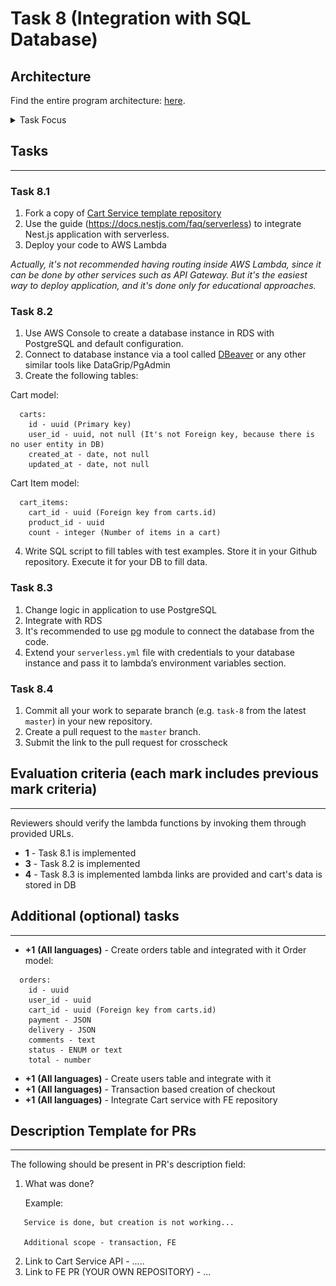 # Task 8 (Integration with SQL Database)

## Architecture

Find the entire program architecture: [here](../Architecture.pdf).

<details>
  <summary>Task Focus</summary>

  The following image provides more info about task focus.

  <img src="./module_focus.png" />

</details>

## Tasks

---

### Task 8.1

1. Fork a copy of [Cart Service template repository](https://github.com/boale/rs-cart-api)
2. Use the guide (https://docs.nestjs.com/faq/serverless) to integrate Nest.js application with serverless. 
3. Deploy your code to AWS Lambda

_Actually, it's not recommended having routing inside AWS Lambda, since it can be done by other services such as API Gateway.
But it's the easiest way to deploy application, and it's done only for educational approaches._   


### Task 8.2

1. Use AWS Console to create a database instance in RDS with PostgreSQL and default configuration.
2. Connect to database instance via a tool called [DBeaver](https://dbeaver.io/download/) or any other similar tools like DataGrip/PgAdmin
3. Create the following tables:

Cart model:

```
  carts:
    id - uuid (Primary key)
    user_id - uuid, not null (It's not Foreign key, because there is no user entity in DB)
    created_at - date, not null
    updated_at - date, not null
```

Cart Item model:

```
  cart_items:
    cart_id - uuid (Foreign key from carts.id)
    product_id - uuid
    count - integer (Number of items in a cart)
```


4. Write SQL script to fill tables with test examples. Store it in your Github repository. Execute it for your DB to fill data.

### Task 8.3

1. Change logic in application to use PostgreSQL
2. Integrate with RDS
3. It's recommended to use [pg](https://www.npmjs.com/package/pg) module to connect the database from the code.
4. Extend your `serverless.yml` file with credentials to your database instance and pass it to lambda’s environment variables section.


### Task 8.4

1. Commit all your work to separate branch (e.g. `task-8` from the latest `master`) in your new repository.
2. Create a pull request to the `master` branch.
3. Submit the link to the pull request for crosscheck


## Evaluation criteria (each mark includes previous mark criteria)

---

Reviewers should verify the lambda functions by invoking them through provided URLs.

- **1** - Task 8.1 is implemented
- **3** - Task 8.2 is implemented
- **4** - Task 8.3 is implemented lambda links are provided and cart's data is stored in DB

## Additional (optional) tasks

---

- **+1** **(All languages)** - Create orders table and integrated with it
Order model:
```
  orders:
    id - uuid
    user_id - uuid
    cart_id - uuid (Foreign key from carts.id)
    payment - JSON
    delivery - JSON
    comments - text
    status - ENUM or text
    total - number
```
- **+1** **(All languages)** - Create users table and integrate with it
- **+1** **(All languages)** - Transaction based creation of checkout
- **+1** **(All languages)** - Integrate Cart service with FE repository

## Description Template for PRs

---

The following should be present in PR's description field:

1. What was done?

   Example:

```
   Service is done, but creation is not working...

   Additional scope - transaction, FE
```

2. Link to Cart Service API - .....
3. Link to FE PR (YOUR OWN REPOSITORY) - ...
